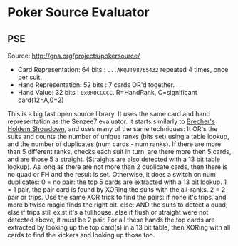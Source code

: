 # Poker Source Evaluator
## PSE

Source: http://gna.org/projects/pokersource/ 

- Card Representation: 64 bits : `...AKQJT98765432` repeated 4 times, once per suit.
- Hand Representation: 52 bits : 7 cards OR'd together.
- Hand Value: 32 bits : `0x0R0CCCCC`. R=HandRank, C=significant card(12=A,0=2) 

This is a big fast open source library.  It uses the same card and hand representation as the Senzee7 evaluator.  It starts similarly to [Brecher's Holdem Showdown](..\showdown\README.md), and uses many of the same techniques: It OR's the suits and counts the number of unique ranks (bits set) using a table lookup, and the number of duplicates (num cards - num ranks). If there are more than 5 different ranks, checks each suit in turn: are there more then 5 cards, and are those 5 a straight. (Straights are also detected with a 13 bit table lookup). As long as there are not more than 2 duplicate cards, then there is no quad or FH and the result is set.
Otherwise, it does a switch on num duplicates: 
			  0 = no pair: the top 5 cards are extracted with a 13 bit lookup.
  		     1 = 1 pair, the pair card is found by XORing the suits with the all-ranks.
			  2 = 2 pair or trips. Use the same XOR trick to find the pairs: if none it's trips, and more bitwise magic finds the right bit.
			  else: AND the suits to detect a quad; else if trips still exist it's a fullhouse. else if flush or straight were not detected above, it must be 2 pair.
For all these hands the top cards are extracted by looking up the top card(s) in a 13 bit table, then XORing with all cards to find the kickers and looking up those too. 
			 
